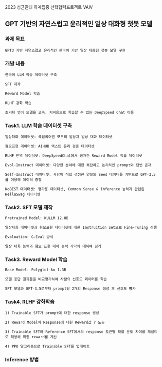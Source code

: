 2023 성균관대 하계집중 산학협력프로젝트 VAIV
## GPT 기반의 자연스럽고 윤리적인 일상 대화형 챗봇 모델

### 과제 목표
    GPT3 기반 자연스럽고 윤리적인 한국어 기반 일상 대화형 챗봇 모델 구현

### 개발 내용
    한국어 LLM 학습 데이터셋 구축

    SFT 제작

    Reward Model 학습

    RLHF 강화 학습

    초거대 언어 모델을 고속, 저비용으로 학습할 수 있는 DeepSpeed Chat 이용

### Task1. LLM 학습 데이터셋 구축
    일상대화 데이터셋: 국립국어원 모두의 말뭉치 일상 대화 데이터셋

    혐오표현 데이터셋: AIHUB 텍스트 윤리 검증 데이터셋

    RLHF 번역 데이터셋: DeepSpeedChat에서 공개한 Reward Model 학습 데이터셋

    Evol-Instruct 데이터셋: 다양한 분야에 대한 복잡하고 논리적인 prompt와 답변 존재

    Self-Instruct 데이터셋: 사람이 직접 생성한 양질의 Seed 데이터를 기반으로 GPT-3.5를 이용해 데이터 증강

    KoBEST 데이터셋: 평가용 데이터셋, Common Sense & Inference 능력과 관련된 HellaSwag 데이터셋

### Task2. SFT 모델 제작
    Pretrained Model: KULLM 12.8B

    일상대화 데이터셋과 혐오표현 데이터셋에 대한 Instruction Set으로 Fine-Tuning 진행

    Evaluation: G-Eval 방식

    일상 대화 능력과 혐오 표현 대처 능력 각각에 대하여 평가

### Task3. Reward Model 학습
    Base Model: Polyglot-ko 1.3B

    모델 응답 결과들을 비교평가하여 사람의 선호도 데이터를 학습

    SFT 모델과 GPT-3.5로부터 prompt당 2개의 Response 생성 후 선호도 평가

### Task4. RLHF 강화학습
    1) Trainable SFT가 prompt에 대한 response 생성
     
    2) Reward Model이 Response에 대한 Reward값 r 도출
     
    3) Trainable SFT와 Reference SFT에서의 response 토큰별 확률 분포 차이를 패널티로 적용해 최종 reward를 계산
     
    4) PPO 알고리즘으로 Trainable SFT를 업데이트

### Inference 방법


